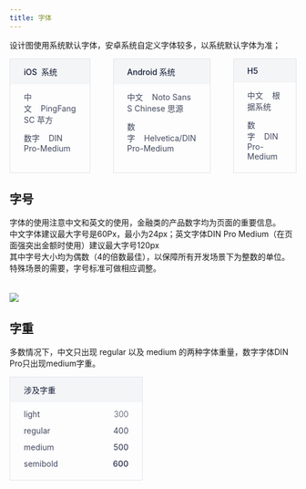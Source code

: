```yaml
---
title: 字体
---
```


设计图使用系统默认字体，安卓系统自定义字体较多，以系统默认字体为准；

<style>
.doc-font-list{
  display: flex;
}
.doc-font-item{
  flex: 1;
  margin-right: 40px;
  padding-bottom: 20px;
  border: solid 1px #E2E4EA;
}
.doc-font-item:last-of-type{
  margin-right: 0;
}
.doc-font-title{
  padding: 12px 24px;
  background: #F4F5F7;
  font-size: 14px;
  color: #111A34;
  font-weight: 500;
}
.doc-font-text{
  float: left;
  width: 100%;
  margin-top: 12px;
  padding: 0 24px;
  font-size: 14px;
  color: #41485D;
  box-sizing: border-box;
}
.doc-font-text span.l{
  float: left;
}
.doc-font-text span.r{
  float: right;
}
.font-weight-img{
  max-width: 80% !important;
}
@media (max-width: 750px) {
  .doc-font-list{
    flex-direction: column;
  }
  .doc-font-item{
    max-width: none !important;
    margin-right: 0;
    margin-bottom: 20px;
  }
  .font-weight-img{
    max-width: 100% !important;
  }
}
</style>

<div class="doc-font-list">
  <div class="doc-font-item">
    <div class="doc-font-title">
      iOS&nbsp;&nbsp;系统
    </div>
    <div class="doc-font-text">
      中文&nbsp;&nbsp;&nbsp;&nbsp;PingFang  SC 苹方
    </div>
    <div class="doc-font-text">
      数字&nbsp;&nbsp;&nbsp;&nbsp;DIN Pro-Medium
    </div>
  </div>
  <div class="doc-font-item">
    <div class="doc-font-title">
      Android 系统
    </div>
    <div class="doc-font-text">
      中文&nbsp;&nbsp;&nbsp;&nbsp;Noto Sans S Chinese  思源
    </div>
    <div class="doc-font-text">
      数字&nbsp;&nbsp;&nbsp;&nbsp;Helvetica/DIN Pro-Medium
    </div>
  </div>
  <div class="doc-font-item">
    <div class="doc-font-title">
      H5
    </div>
    <div class="doc-font-text">
      中文&nbsp;&nbsp;&nbsp;&nbsp;根据系统
    </div>
    <div class="doc-font-text">
      数字&nbsp;&nbsp;&nbsp;&nbsp;DIN Pro-Medium
    </div>
  </div>
</div>

## 字号

字体的使用注意中文和英文的使用，金融类的产品数字均为页面的重要信息。      
中文字体建议最大字号是60Px，最小为24px；英文字体DIN Pro  Medium（在页面强突出金额时使用）建议最大字号120px      
其中字号大小均为偶数（4的倍数最佳），以保障所有开发场景下为整数的单位。特殊场景的需要，字号标准可做相应调整。<br>  
<br> 
<img src="https://pt-starimg.didistatic.com/static/starimg/img/R1ke1asaDm1545968523580.jpg" class="font-weight-img">

## 字重

多数情况下，中文只出现 regular 以及 medium 的两种字体重量，数字字体DIN Pro只出现medium字重。

<div class="doc-font-list">
  <div class="doc-font-item" style="max-width:232px;">
    <div class="doc-font-title">
      涉及字重
    </div>
    <div class="doc-font-text">
      <span class="l">light</span>
      <span class="r" style="font-weight:300;">300</span>
    </div>
    <div class="doc-font-text">
      <span class="l">regular</span>
      <span class="r" style="font-weight:400;">400</span>
    </div>
    <div class="doc-font-text">
      <span class="l">medium</span>
      <span class="r" style="font-weight:500;">500</span>
    </div>
    <div class="doc-font-text">
      <span class="l">semibold</span>
      <span class="r" style="font-weight:600;">600</span>
    </div>
  </div>
</div>